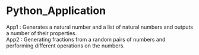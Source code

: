 # Python_Application

App1 : Generates a natural number and a list of natural numbers and outputs a number of their properties.  
App2 : Generating fractions from a random pairs of numbers and performing different operations on the numbers.
